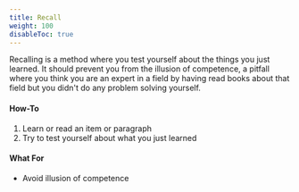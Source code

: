 ```yaml
---
title: Recall
weight: 100
disableToc: true
---
```


Recalling is a method where you test yourself about the things you just
learned. It should prevent you from the illusion of competence, a pitfall where
you think you are an expert in a field by having read books about that field
but you didn't do any problem solving yourself.

#### How-To

1. Learn or read an item or paragraph
2. Try to test yourself about what you just learned

#### What For

* Avoid illusion of competence
